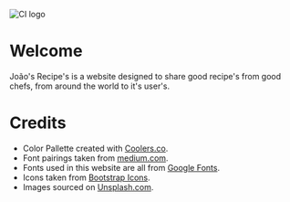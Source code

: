 ![CI logo](https://codeinstitute.s3.amazonaws.com/fullstack/ci_logo_small.png)

# Welcome

João's Recipe's is a website designed to share good recipe's from good chefs, from around the world to it's user's.

# Credits

- Color Pallette created with [Coolers.co](https://coolors.co/).
- Font pairings taken from [medium.com](https://medium.com/bentobox-design/font-pairings-our-favorite-google-fonts-for-restaurants-d157e4c5e5fd).
- Fonts used in this website are all from [Google Fonts](https://fonts.google.com/).
- Icons taken from [Bootstrap Icons](https://icons.getbootstrap.com/).
- Images sourced on [Unsplash.com](https://unsplash.com/).
